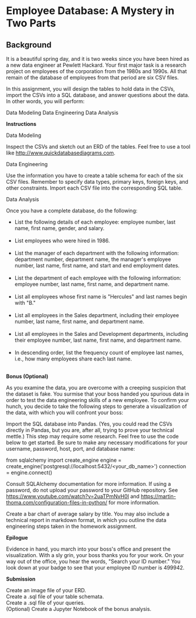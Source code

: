 <h1>Employee Database: A Mystery in Two Parts</h1>


<h2><b>Background</b></h2>

It is a beautiful spring day, and it is two weeks since you have been hired as a new data engineer at Pewlett Hackard. Your first major task is a research project on employees of the corporation from the 1980s and 1990s. All that remain of the database of employees from that period are six CSV files.

In this assignment, you will design the tables to hold data in the CSVs, import the CSVs into a SQL database, and answer questions about the data. In other words, you will perform:


Data Modeling
Data Engineering
Data Analysis



<b>Instructions</b>


Data Modeling

Inspect the CSVs and sketch out an ERD of the tables. Feel free to use a tool like http://www.quickdatabasediagrams.com.


Data Engineering


Use the information you have to create a table schema for each of the six CSV files. Remember to specify data types, primary keys, foreign keys, and other constraints.
Import each CSV file into the corresponding SQL table.



Data Analysis

Once you have a complete database, do the following:

<ul>
<li>List the following details of each employee: employee number, last name, first name, gender, and salary.</li><br/>
<li>List employees who were hired in 1986.</li><br/>
<li>List the manager of each department with the following information: department number, department name, the manager's employee number, last name, first name, and start and end employment dates.</li><br/>
<li>List the department of each employee with the following information: employee number, last name, first name, and department name.</li><br/>
<li>List all employees whose first name is "Hercules" and last names begin with "B."</li><br/>
<li>List all employees in the Sales department, including their employee number, last name, first name, and department name.</li><br/>
<li>List all employees in the Sales and Development departments, including their employee number, last name, first name, and department name.</li><br/>
<li>In descending order, list the frequency count of employee last names, i.e., how many employees share each last name.</li><br/>
</ul>


<b>Bonus (Optional)</b>

As you examine the data, you are overcome with a creeping suspicion that the dataset is fake. You surmise that your boss handed you spurious data in order to test the data engineering skills of a new employee. To confirm your hunch, you decide to take the following steps to generate a visualization of the data, with which you will confront your boss:


Import the SQL database into Pandas. (Yes, you could read the CSVs directly in Pandas, but you are, after all, trying to prove your technical mettle.) This step may require some research. Feel free to use the code below to get started. Be sure to make any necessary modifications for your username, password, host, port, and database name:


   from sqlalchemy import create_engine
   engine = create_engine('postgresql://localhost:5432/<your_db_name>')
   connection = engine.connect()

Consult SQLAlchemy documentation for more information.
If using a password, do not upload your password to your GitHub repository. See https://www.youtube.com/watch?v=2uaTPmNvH0I and https://martin-thoma.com/configuration-files-in-python/ for more information.



Create a bar chart of average salary by title.
You may also include a technical report in markdown format, in which you outline the data engineering steps taken in the homework assignment.



<b>Epilogue</b>

Evidence in hand, you march into your boss's office and present the visualization. With a sly grin, your boss thanks you for your work. On your way out of the office, you hear the words, "Search your ID number." You look down at your badge to see that your employee ID number is 499942.


<b>Submission</b>


Create an image file of your ERD.<br/>
Create a .sql file of your table schemata.<br/>
Create a .sql file of your queries.<br/>
(Optional) Create a Jupyter Notebook of the bonus analysis.
